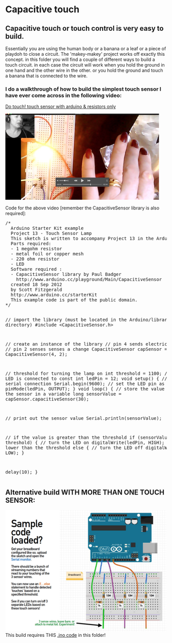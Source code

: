 # Capacitive touch 
## Capacitive touch or touch control is very easy to build.
Essentially you are using the human body or a banana or a leaf or a piece of playdoh to close a circuit.
The 'makey-makey' project works off exactly this concept.
in this folder you will find a couple of different ways to build a touch circuit. in each case the circuit will work when you hold the ground in one hand and the other wire in the other. or you hold the ground and touch a banana that is connected to the wire.
### I do a walkthrough of how to build the simplest touch sensor I have ever come across in the following video:
<p><a href="https://vimeo.com/697836123">Do touch! touch sensor with arduino &amp; resistors only</a></p>
<a href="https://vimeo.com/697836123"><img src="videostill.jpg" width="480" /></a>
<p>Code for the above video [remember the CapacitiveSensor library is also required]:</p>
<pre>
/*
  Arduino Starter Kit example
  Project 13 - Touch Sensor Lamp
  This sketch is written to accompany Project 13 in the Arduino Starter Kit
  Parts required:
  - 1 megohm resistor
  - metal foil or copper mesh
  - 220 ohm resistor
  - LED
  Software required :
  - CapacitiveSensor library by Paul Badger
    http://www.arduino.cc/playground/Main/CapacitiveSensor
  created 18 Sep 2012
  by Scott Fitzgerald
  http://www.arduino.cc/starterKit
  This example code is part of the public domain.
*/

// import the library (must be located in the Arduino/libraries directory)
#include <CapacitiveSensor.h>

// create an instance of the library
// pin 4 sends electrical energy
// pin 2 senses senses a change
CapacitiveSensor capSensor = CapacitiveSensor(4, 2);

// threshold for turning the lamp on
int threshold = 1100;
// pin the LED is connected to
const int ledPin = 12;
void setup() {
  // open a serial connection
  Serial.begin(9600);
  // set the LED pin as an output
  pinMode(ledPin, OUTPUT);
}
void loop() {
  // store the value reported by the sensor in a variable
  long sensorValue = capSensor.capacitiveSensor(30);

  // print out the sensor value
  Serial.println(sensorValue);

  // if the value is greater than the threshold
  if (sensorValue > threshold) {
    // turn the LED on
    digitalWrite(ledPin, HIGH);
  }
  // if it's lower than the threshold
  else {
    // turn the LED off
    digitalWrite(ledPin, LOW);
  }

  delay(10);
}
</pre>

## Alternative build WITH MORE THAN ONE TOUCH SENSOR:
<img src="Screen Shot 2022-04-08 at 12.03.39.JPG" width="640" /><br/>
This build requires THIS [.ino code](CapacitiveSensorSketch.ino) in this folder!
